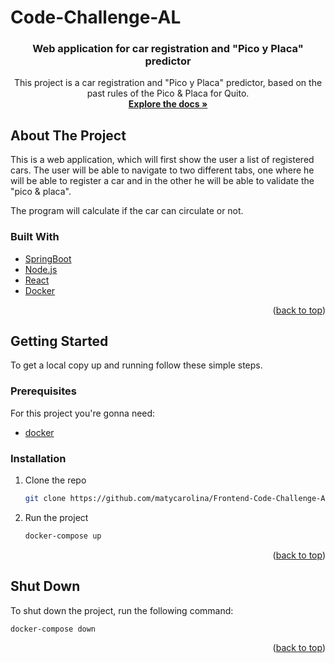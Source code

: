 # Code-Challenge-AL
<!-- PROJECT TITLE -->

<h3 align="center">Web application for car registration and "Pico y Placa" predictor</h3>

  <p align="center">
    This project is a car registration and "Pico y Placa" predictor, based on the past rules of the Pico & Placa for Quito.
    <br />
    <a href="https://github.com/matycarolina/Frontend-Code-Challenge-AL.git"><strong>Explore the docs »</strong></a>
    <br />
  </p>
    
## About The Project
This is a web application, which will first show the user a list of registered cars. The user will be able to navigate to two different tabs, one where he will be able to register a car and in the other he will be able to validate the "pico & placa".

The program will calculate if the car can circulate or not.


### Built With

* [SpringBoot](https://spring.io/projects/spring-boot)
* [Node.js](https://nodejs.org/es/)
* [React](https://reactjs.org/)
* [Docker](https://www.docker.com/)

<p align="right">(<a href="#top">back to top</a>)</p>


<!-- GETTING STARTED -->
## Getting Started

To get a local copy up and running follow these simple steps.

### Prerequisites

For this project you're gonna need:
* [docker](https://docs.docker.com/engine/install/)
  

### Installation

1. Clone the repo
   ```sh
   git clone https://github.com/matycarolina/Frontend-Code-Challenge-AL
   ```
2. Run the project
   ```sh
   docker-compose up
   ```

<p align="right">(<a href="#top">back to top</a>)</p>

<!-- SHUT DOWN -->
## Shut Down

To shut down the project, run the following command:
   ```sh
   docker-compose down
   ```

<p align="right">(<a href="#top">back to top</a>)</p>
